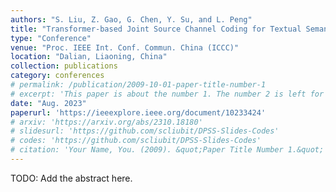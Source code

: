 ```yaml
---
authors: "S. Liu, Z. Gao, G. Chen, Y. Su, and L. Peng"
title: "Transformer-based Joint Source Channel Coding for Textual Semantic Communication"
type: "Conference"
venue: "Proc. IEEE Int. Conf. Commun. China (ICCC)"
location: "Dalian, Liaoning, China"
collection: publications
category: conferences
# permalink: /publication/2009-10-01-paper-title-number-1
# excerpt: 'This paper is about the number 1. The number 2 is left for future work.'
date: "Aug. 2023"
paperurl: 'https://ieeexplore.ieee.org/document/10233424'
# arxiv: 'https://arxiv.org/abs/2310.18180'
# slidesurl: 'https://github.com/scliubit/DPSS-Slides-Codes'
# codes: 'https://github.com/scliubit/DPSS-Slides-Codes'
# citation: 'Your Name, You. (2009). &quot;Paper Title Number 1.&quot; <i>Journal 1</i>. 1(1).'
---
```


TODO: Add the abstract here.